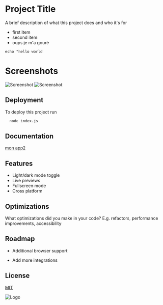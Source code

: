 
# Project Title

A brief description of what this project does and who it's for

- first item
- second item
- oups je m'a gouré

```echo "hello world```


# Screenshots

![Screenshot](./assets/data/screenshot_desktop.png)
![Screenshot](./assets/data/screenshot_mobile.png)


## Deployment

To deploy this project run

```bash
  node index.js
```


## Documentation

[mon app2](https://github.com/JulienTouchard/app2)


## Features

- Light/dark mode toggle
- Live previews
- Fullscreen mode
- Cross platform


## Optimizations

What optimizations did you make in your code? E.g. refactors, performance improvements, accessibility


## Roadmap

- Additional browser support

- Add more integrations


## License

[MIT](https://choosealicense.com/licenses/mit/)


![Logo](https://dev-to-uploads.s3.amazonaws.com/uploads/articles/th5xamgrr6se0x5ro4g6.png)

